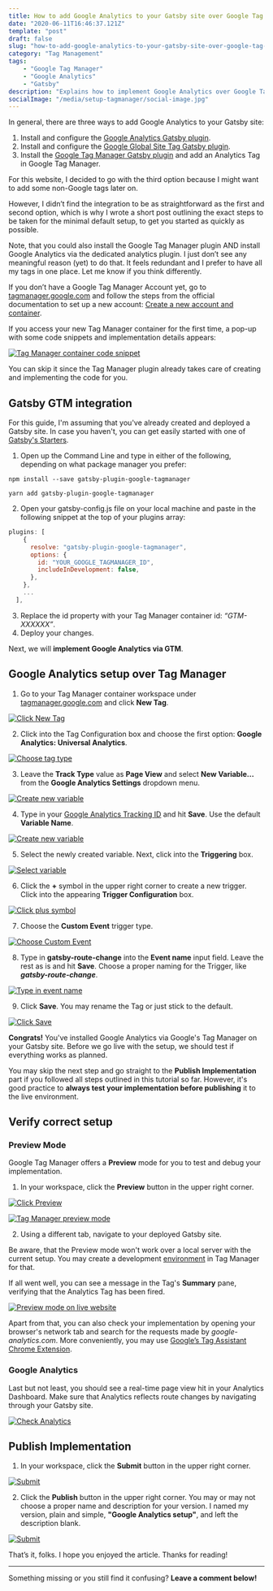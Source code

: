 ```yaml
---
title: How to add Google Analytics to your Gatsby site over Google Tag Manager
date: "2020-06-11T16:46:37.121Z"
template: "post"
draft: false
slug: "how-to-add-google-analytics-to-your-gatsby-site-over-google-tag-manager"
category: "Tag Management"
tags:
    - "Google Tag Manager"
    - "Google Analytics"
    - "Gatsby"
description: "Explains how to implement Google Analytics over Google Tag Manager in Gatsby."
socialImage: "/media/setup-tagmanager/social-image.jpg"
---
```


In general, there are three ways to add Google Analytics to your Gatsby site:

1. Install and configure the [Google Analytics Gatsby plugin](https://www.gatsbyjs.org/packages/gatsby-plugin-google-analytics/?=analy).
2. Install and configure the [Google Global Site Tag Gatsby plugin](https://www.gatsbyjs.org/packages/gatsby-plugin-google-gtag/).
3. Install the [Google Tag Manager Gatsby plugin](https://www.gatsbyjs.org/packages/gatsby-plugin-google-tagmanager/) and add an Analytics Tag in Google Tag Manager.

For this website, I decided to go with the third option because I might want to add some non-Google tags later on.

However, I didn’t find the integration to be as straightforward as the first and second option, which is why I wrote a short post outlining the exact steps to be taken for the minimal default setup, to get you started as quickly as possible.

Note, that you could also install the Google Tag Manager plugin AND install Google Analytics via the dedicated analytics plugin. I just don’t see any meaningful reason (yet) to do that. It feels redundant and I prefer to have all my tags in one place. Let me know if you think differently.

If you don’t have a Google Tag Manager Account yet, go to [tagmanager.google.com](https://tagmanager.google.com/) and follow the steps from the official documentation to set up a new account: [Create a new account and container](https://support.google.com/tagmanager/answer/6103696?hl=en#new).

If you access your new Tag Manager container for the first time, a pop-up with some code snippets and implementation details appears:

[![Tag Manager container code snippet](/media/setup-tagmanager/setup_0.jpg)](/media/setup-tagmanager/setup_0.jpg)

You can skip it since the Tag Manager plugin already takes care of creating and implementing the code for you.

## Gatsby GTM integration

For this guide, I'm assuming that you've already created and deployed a Gatsby site. In case you haven't, you can get easily started with one of [Gatsby's Starters](https://www.gatsbyjs.org/starters/?v=2).

1. Open up the Command Line and type in either of the following, depending on what package manager you prefer:

```
npm install --save gatsby-plugin-google-tagmanager

yarn add gatsby-plugin-google-tagmanager
```

2. Open your gatsby-config.js file on your local machine and paste in the following snippet at the top of your plugins array:

```javascript
plugins: [
    {
      resolve: "gatsby-plugin-google-tagmanager",
      options: {
        id: "YOUR_GOOGLE_TAGMANAGER_ID",
        includeInDevelopment: false,
      },
    },
	...
  ],
```

3. Replace the id property with your Tag Manager container id: _“GTM-XXXXXX”_.
4. Deploy your changes.

Next, we will **implement Google Analytics via GTM**.

## Google Analytics setup over Tag Manager

1. Go to your Tag Manager container workspace under [tagmanager.google.com](https://tagmanager.google.com/) and click **New Tag**.

[![Click New Tag](/media/setup-tagmanager/setup_1.jpg)](/media/setup-tagmanager/setup_1.jpg)

2. Click into the Tag Configuration box and choose the first option: **Google Analytics: Universal Analytics**.

[![Choose tag type](/media/setup-tagmanager/setup_2.jpg)](/media/setup-tagmanager/setup_2.jpg)

3. Leave the **Track Type** value as **Page View** and select **New Variable...** from the **Google Analytics Settings** dropdown menu.

[![Create new variable](/media/setup-tagmanager/setup_3.jpg)](/media/setup-tagmanager/setup_3.jpg)

4. Type in your [Google Analytics Tracking ID](https://support.google.com/tagmanager/answer/9207621?authuser=3#ga_id) and hit **Save**. Use the default **Variable Name**.

[![Create new variable](/media/setup-tagmanager/setup_4.jpg)](/media/setup-tagmanager/setup_4.jpg)

5. Select the newly created variable. Next, click into the **Triggering** box.

[![Select variable](/media/setup-tagmanager/setup_5.jpg)](/media/setup-tagmanager/setup_5.jpg)

6. Click the **+** symbol in the upper right corner to create a new trigger. Click into the appearing **Trigger Configuration** box.

[![Click plus symbol](/media/setup-tagmanager/setup_6.jpg)](/media/setup-tagmanager/setup_6.jpg)

7. Choose the **Custom Event** trigger type.

[![Choose Custom Event](/media/setup-tagmanager/setup_7.jpg)](/media/setup-tagmanager/setup_7.jpg)

8. Type in **gatsby-route-change** into the **Event name** input field. Leave the rest as is and hit **Save**. Choose a proper naming for the Trigger, like **_gatsby-route-change_**.

[![Type in event name](/media/setup-tagmanager/setup_8.jpg)](/media/setup-tagmanager/setup_8.jpg)

9. Click **Save**. You may rename the Tag or just stick to the default.

[![Click Save](/media/setup-tagmanager/setup_9.jpg)](/media/setup-tagmanager/setup_9.jpg)

**Congrats!** You've installed Google Analytics via Google's Tag Manager on your Gatsby site. Before we go live with the setup, we should test if everything works as planned.

You may skip the next step and go straight to the **Publish Implementation** part if you followed all steps outlined in this tutorial so far. However, it's good practice to **always test your implementation before publishing** it to the live environment.

## Verify correct setup

### Preview Mode

Google Tag Manager offers a **Preview** mode for you to test and debug your implementation.

1. In your workspace, click the **Preview** button in the upper right corner.

[![Click Preview](/media/setup-tagmanager/test_1.jpg)](/media/setup-tagmanager/test_1.jpg)

[![Tag Manager preview mode](/media/setup-tagmanager/test_2.jpg)](/media/setup-tagmanager/test_2.jpg)

2. Using a different tab, navigate to your deployed Gatsby site.

Be aware, that the Preview mode won't work over a local server with the current setup. You may create a development [environment](https://support.google.com/tagmanager/answer/6311518?hl=en) in Tag Manager for that.

If all went well, you can see a message in the Tag's **Summary** pane, verifying that the Analytics Tag has been fired.

[![Preview mode on live website](/media/setup-tagmanager/test_3.jpg)](/media/setup-tagmanager/test_3.jpg)

Apart from that, you can also check your implementation by opening your browser's network tab and search for the requests made by _google-analytics.com_. More conveniently, you may use [Google’s Tag Assistant Chrome Extension](https://chrome.google.com/webstore/detail/tag-assistant-by-google/kejbdjndbnbjgmefkgdddjlbokphdefk/).

### Google Analytics

Last but not least, you should see a real-time page view hit in your Analytics Dashboard. Make sure that Analytics reflects route changes by navigating through your Gatsby site.

[![Check Analytics](/media/setup-tagmanager/test_4.jpg)](/media/setup-tagmanager/test_4.jpg)

## Publish Implementation

1. In your workspace, click the **Submit** button in the upper right corner.

[![Submit](/media/setup-tagmanager/publish_1.jpg)](/media/setup-tagmanager/publish_1.jpg)

2. Click the **Publish** button in the upper right corner. You may or may not choose a proper name and description for your version. I named my version, plain and simple, **"Google Analytics setup"**, and left the description blank.

[![Submit](/media/setup-tagmanager/publish_2.jpg)](/media/setup-tagmanager/publish_2.jpg)

That’s it, folks. I hope you enjoyed the article. Thanks for reading!

<hr>

Something missing or you still find it confusing? **Leave a comment below!**
